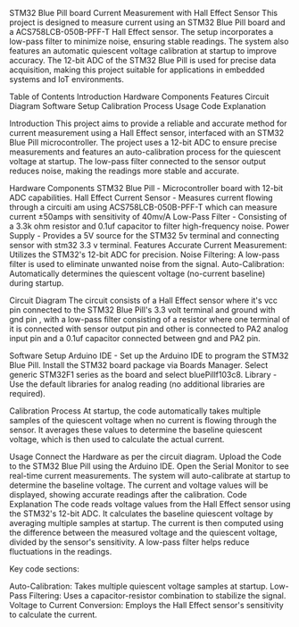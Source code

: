 STM32 Blue Pill board Current Measurement with  Hall Effect Sensor
This project is designed to measure current using an STM32 Blue Pill board and a ACS758LCB-050B-PFF-T Hall Effect sensor. The setup incorporates a low-pass filter to minimize noise, ensuring stable readings. The system also features an automatic quiescent voltage calibration at startup to improve accuracy. The 12-bit ADC of the STM32 Blue Pill is used for precise data acquisition, making this project suitable for applications in embedded systems and IoT environments.

Table of Contents
Introduction
Hardware Components
Features
Circuit Diagram
Software Setup
Calibration Process
Usage
Code Explanation

Introduction
This project aims to provide a reliable and accurate method for current measurement using a Hall Effect sensor, interfaced with an STM32 Blue Pill microcontroller. The project uses a 12-bit ADC to ensure precise measurements and features an auto-calibration process for the quiescent voltage at startup. The low-pass filter connected to the sensor output reduces noise, making the readings more stable and accurate.

Hardware Components
STM32 Blue Pill - Microcontroller board with 12-bit ADC capabilities.
Hall Effect Current Sensor - Measures current flowing through a circuiti am using ACS758LCB-050B-PFF-T which can measure current ±50amps with sensitivity of 40mv/A
Low-Pass Filter - Consisting of a 3.3k ohm resistor and 0.1uf capacitor to filter high-frequency noise.
Power Supply - Provides a 5V source for the STM32 5v terminal and connecting sensor with stm32 3.3 v terminal.
Features
Accurate Current Measurement: Utilizes the STM32's 12-bit ADC for precision.
Noise Filtering: A low-pass filter is used to eliminate unwanted noise from the signal.
Auto-Calibration: Automatically determines the quiescent voltage (no-current baseline) during startup.

Circuit Diagram
The circuit consists of a Hall Effect sensor where it's vcc pin connected to the STM32 Blue Pill's 3.3 volt terminal and ground with gnd pin , with a low-pass filter consisting of a resistor where one terminal of it is connected with sensor output pin and other is connected to PA2 analog input pin and a 0.1uf capacitor connected between gnd and PA2 pin. 

Software Setup
Arduino IDE - Set up the Arduino IDE to program the STM32 Blue Pill.
Install the STM32 board package via Boards Manager.
Select generic STM32F1 series as the board and select bluePillf103c8.
Library - Use the default libraries for analog reading (no additional libraries are required).

Calibration Process
At startup, the code automatically takes multiple samples of the quiescent voltage when no current is flowing through the sensor. It averages these values to determine the baseline quiescent voltage, which is then used to calculate the actual current.

Usage
Connect the Hardware as per the circuit diagram.
Upload the Code to the STM32 Blue Pill using the Arduino IDE.
Open the Serial Monitor to see real-time current measurements. The system will auto-calibrate at startup to determine the baseline voltage.
The current and voltage values will be displayed, showing accurate readings after the calibration.
Code Explanation
The code reads voltage values from the Hall Effect sensor using the STM32's 12-bit ADC. It calculates the baseline quiescent voltage by averaging multiple samples at startup. The current is then computed using the difference between the measured voltage and the quiescent voltage, divided by the sensor's sensitivity. A low-pass filter helps reduce fluctuations in the readings.

Key code sections:

Auto-Calibration: Takes multiple quiescent voltage samples at startup.
Low-Pass Filtering: Uses a capacitor-resistor combination to stabilize the signal.
Voltage to Current Conversion: Employs the Hall Effect sensor's sensitivity to calculate the current.
